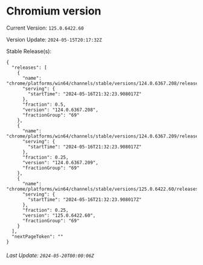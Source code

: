 # Chromium version

Current Version: `125.0.6422.60`

Version Update: `2024-05-15T20:17:32Z`

Stable Release(s):
```
{
  "releases": [
    {
      "name": "chrome/platforms/win64/channels/stable/versions/124.0.6367.208/releases/1715895143",
      "serving": {
        "startTime": "2024-05-16T21:32:23.908017Z"
      },
      "fraction": 0.5,
      "version": "124.0.6367.208",
      "fractionGroup": "69"
    },
    {
      "name": "chrome/platforms/win64/channels/stable/versions/124.0.6367.209/releases/1715895143",
      "serving": {
        "startTime": "2024-05-16T21:32:23.908017Z"
      },
      "fraction": 0.25,
      "version": "124.0.6367.209",
      "fractionGroup": "69"
    },
    {
      "name": "chrome/platforms/win64/channels/stable/versions/125.0.6422.60/releases/1715895143",
      "serving": {
        "startTime": "2024-05-16T21:32:23.908017Z"
      },
      "fraction": 0.25,
      "version": "125.0.6422.60",
      "fractionGroup": "69"
    }
  ],
  "nextPageToken": ""
}
```

###### Last Update: `2024-05-20T00:00:06Z`
        